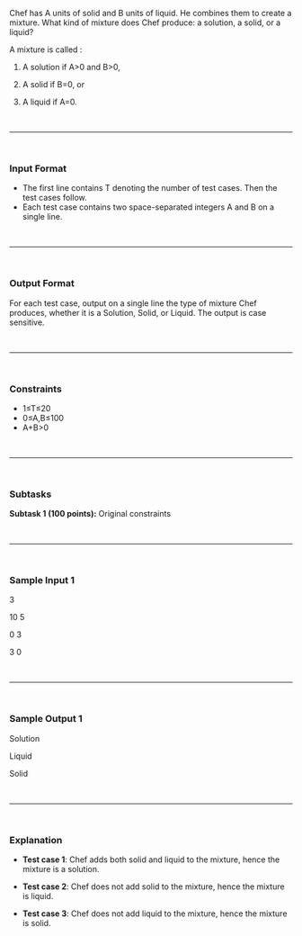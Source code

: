 Chef has A units of solid and B units of liquid. He combines them to create a mixture. What kind of mixture does Chef produce: a solution, a solid, or a liquid?

A mixture is called :

1) A solution if A>0 and B>0,

2) A solid if B=0, or

3) A liquid if A=0.

<br>
<hr/>
<br>

### Input Format

* The first line contains T denoting the number of test cases. Then the test cases follow.
* Each test case contains two space-separated integers A and B on a single line.

<br>
<hr/>
<br>

### Output Format

For each test case, output on a single line the type of mixture Chef produces, whether it is a Solution, Solid, or Liquid. The output is case sensitive.

<br>
<hr/>
<br>

### Constraints
* 1≤T≤20
* 0≤A,B≤100
* A+B>0

<br>
<hr/>
<br>

### Subtasks
**Subtask 1 (100 points):** Original constraints

<br>
<hr/>
<br>

### Sample Input 1 
3

10 5

0 3

3 0

<br>
<hr/>
<br>

### Sample Output 1 
Solution

Liquid

Solid

<br>
<hr/>
<br>

### Explanation
* **Test case 1**: Chef adds both solid and liquid to the mixture, hence the mixture is a solution.

* **Test case 2**: Chef does not add solid to the mixture, hence the mixture is liquid.

* **Test case 3**: Chef does not add liquid to the mixture, hence the mixture is solid.